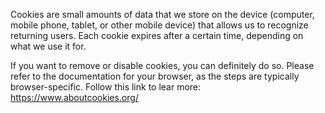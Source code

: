 Cookies are small amounts of data that we store on the device (computer, mobile phone, tablet, or other mobile 
device) that allows us to recognize returning users. Each cookie expires after a certain time, depending on what we
use it for.

If you want to remove or disable cookies, you can definitely do so.
    Please refer to the documentation for your browser, as the steps are typically browser-specific.
Follow this link to lear more: https://www.aboutcookies.org/